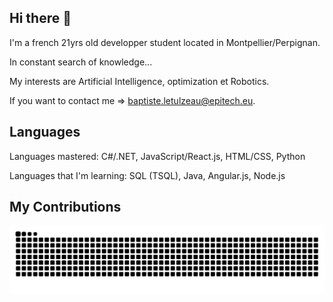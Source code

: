 ## Hi there 👋

I'm a french 21yrs old developper student located in Montpellier/Perpignan.

In constant search of knowledge...

My interests are Artificial Intelligence, optimization et Robotics.

If you want to contact me => baptiste.letulzeau@epitech.eu.

## Languages

Languages ​​mastered: C#/.NET, JavaScript/React.js, HTML/CSS, Python

Languages that I'm learning: SQL (TSQL), Java, Angular.js, Node.js


## My Contributions
![mishmanners snake gif](https://github.com/BaptisteLetulzeau/BaptisteLetulzeau/blob/output/github-snake.svg)


